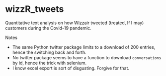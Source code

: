# wizzR_tweets
Quantitative text analysis on how Wizzair tweeted (treated, If I may) customers during the Covid-19 pandemic.

Notes
  - The same Python twitter package limits to a download of 200 entries, hence the switching back and forth.
  - No twitter package seems to have a function to download `conversations` by id, hence the trick with selenium.
  - I know excel export is sort of disgusting. Forgive for that.
